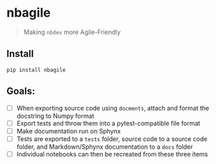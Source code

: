 # nbagile
> Making `nbdev` more Agile-Friendly


## Install

`pip install nbagile`

## Goals:

- [ ] When exporting source code using `docments`, attach and format the docstring to Numpy format
- [ ] Export tests and throw them into a pytest-compatible file format
- [ ] Make documentation run on Sphynx
- [ ] Tests are exported to a `tests` folder, source code to a source code folder, and Markdown/Sphynx documentation to a `docs` folder
- [ ] Individual notebooks can then be recreated from these three items
